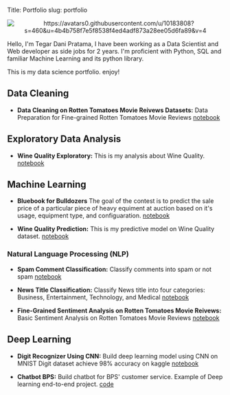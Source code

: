 Title: Portfolio
slug: portfolio

<p align="center">
  <img src="https://avatars0.githubusercontent.com/u/10183808?s=460&u=4b4b758f7e5f8538f4ed4adf873a28ee05d6fa89&v=4" alt="https://avatars0.githubusercontent.com/u/10183808?s=460&u=4b4b758f7e5f8538f4ed4adf873a28ee05d6fa89&v=4">
</p>

Hello, I'm Tegar Dani Pratama, I have been working as a Data Scientist and Web developer as side jobs for 2 years. I'm proficient with Python, SQL and familiar Machine Learning and its python library.

This is my data science portfolio. enjoy!

## Data Cleaning

* **Data Cleaning on Rotten Tomatoes Movie Reivews Datasets:**
Data Preparation for Fine-grained Rotten Tomatoes Movie Reviews
[notebook](https://github.com/tegardp/data-science/blob/master/Portfolio/20191212%20Rotten%20Tomatoes%20Movie%20Reviews%20Sentiment%20Analysis/Data%20preparation.ipynb)

## Exploratory Data Analysis

* **Wine Quality Exploratory:**
This is my analysis about Wine Quality.
[notebook](https://github.com/tegardp/data-science/blob/master/Portfolio/20191115%20Wine%20Quality/EDA.ipynb)

## Machine Learning

* **Bluebook for Bulldozers**
The goal of the contest is to predict the sale price of a particular piece of heavy equiment at auction based on it's usage, equipment type, and configuaration.
[notebook](https://github.com/tegardp/data-science/blob/master/Portfolio/20192112%20Blue%20Book%20for%20Bulldozers/Main.ipynb)

* **Wine Quality Prediction:**
This is my predictive model on Wine Quality dataset.
[notebook](https://github.com/tegardp/data-science/blob/master/Portfolio/20191115%20Wine%20Quality/EDA.ipynb)

### Natural Language Processing (NLP)

* **Spam Comment Classification:**
Classify comments into spam or not spam
[notebook](https://github.com/tegardp/data-science/blob/master/Portfolio/20191210%20Spam%20Comment%20Classification/Comment%20Classification.ipynb)

* **News Title Classification:**
Classify News title into four categories: Business, Entertainment, Technology, and Medical
[notebook](https://github.com/tegardp/data-science/blob/master/Portfolio/20191210%20News%20Title%20Classification/News%20Title%20Classification.ipynb)

* **Fine-Grained Sentiment Analysis on Rotten Tomatoes Movie Reivews:**
Basic Sentiment Analysis on Rotten Tomatoes Movie Reviews
[notebook](https://github.com/tegardp/data-science/blob/master/Portfolio/20191212%20Rotten%20Tomatoes%20Movie%20Reviews%20Sentiment%20Analysis/Sentiment%20Analysis.ipynb)

## Deep Learning

* **Digit Recognizer Using CNN:**
Build deep learning model using CNN on MNIST Digit dataset achieve 98% accuracy on kaggle
[notebook](https://github.com/tegardp/data-science/blob/master/Portfolio/20191223%20Digit%20Recognizer/Digit%20Recognizer.ipynb)

* **Chatbot BPS:**
Build chatbot for BPS' customer service. Example of Deep learning end-to-end project.
[code](https://github.com/tegardp/web-chatbot)


